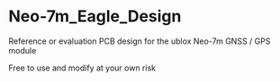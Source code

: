 # Neo-7m_Eagle_Design
Reference or evaluation PCB design for the ublox Neo-7m GNSS / GPS module

Free to use and modify at your own risk
